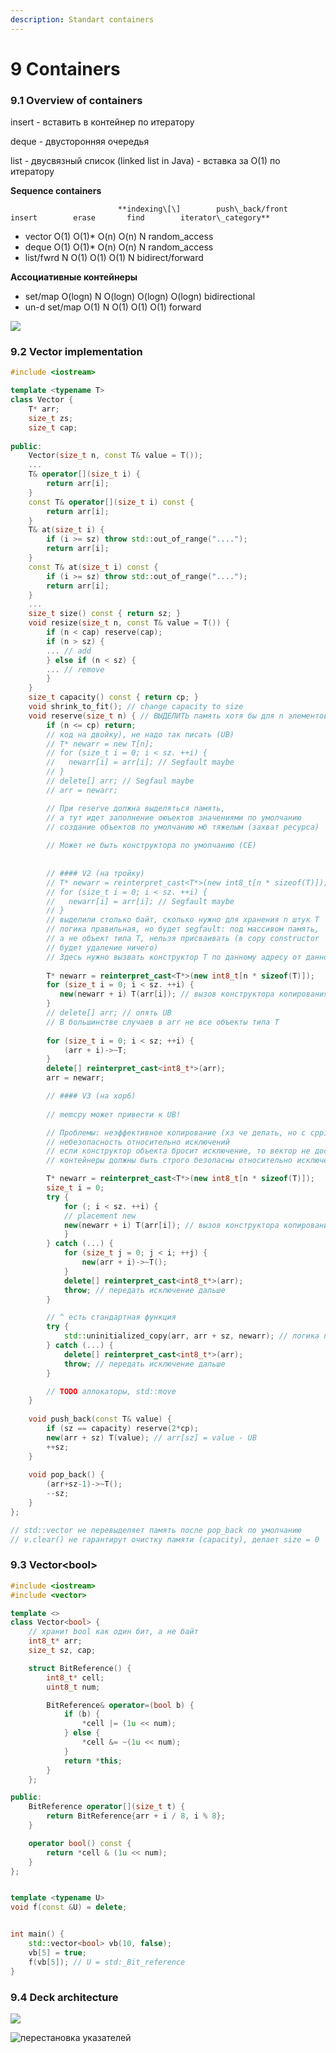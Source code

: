 ```yaml
---
description: Standart containers
---
```


# 9 Containers

### 9.1 Overview of containers

insert - вставить в контейнер по итератору

deque - двусторонняя очередья

list - двусвязный список \(linked list in Java\) - вставка за O\(1\) по итератору

**Sequence containers**

                            **indexing\[\]        push\_back/front      insert        erase       find        iterator\_category**

* vector            O\(1\)                       O\(1\)\*                   O\(n\)           O\(n\)        N            random\_access
* deque            O\(1\)                       O\(1\)\*                   O\(n\)           O\(n\)        N            random\_access
* list/fwrd          N                          O\(1\)                     O\(1\)           O\(1\)        N           bidirect/forward

**Ассоциативные контейнеры**

* set/map      O\(logn\)                      N                    O\(logn\)    O\(logn\)   O\(logn\)         bidirectional
* un-d set/map  O\(1\)                       N                      O\(1\)            O\(1\)       O\(1\)                forward

![](../.gitbook/assets/image%20%2813%29.png)

### 9.2 Vector implementation

```cpp
#include <iostream>

template <typename T>
class Vector {
    T* arr;
    size_t zs;
    size_t cap;
    
public:
    Vector(size_t n, const T& value = T());
    ...
    T& operator[](size_t i) {
        return arr[i];
    }
    const T& operator[](size_t i) const {
        return arr[i];
    }
    T& at(size_t i) {
        if (i >= sz) throw std::out_of_range("....");
        return arr[i];
    }
    const T& at(size_t i) const {
        if (i >= sz) throw std::out_of_range("....");
        return arr[i];
    }
    ...
    size_t size() const { return sz; }
    void resize(size_t n, const T& value = T()) {
        if (n < cap) reserve(cap);
        if (n > sz) {
        ... // add
        } else if (n < sz) {
        ... // remove
        }
    }
    size_t capacity() const { return cp; }
    void shrink_to_fit(); // change capacity to size
    void reserve(size_t n) { // ВЫДЕЛИТЬ память хотя бы для n элементов
        if (n <= cp) return;
        // код на двойку), не надо так писать (UB)
        // T* newarr = new T[n];
        // for (size_t i = 0; i < sz. ++i) {
        //   newarr[i] = arr[i]; // Segfault maybe
        // }
        // delete[] arr; // Segfaul maybe
        // arr = newarr;

        // При reserve должна выделяться память, 
        // а тут идет заполнение оюъектов значениями по умолчанию
        // создание объектов по умолчанию мб тяжелым (захват ресурса)
        
        // Может не быть конструктора по умолчанию (CE)
         
         
        // #### V2 (на тройку)
        // T* newarr = reinterpret_cast<T*>(new int8_t[n * sizeof(T)]);
        // for (size_t i = 0; i < sz. ++i) {
        //   newarr[i] = arr[i]; // Segfault maybe
        // }
        // выделили столько байт, сколько нужно для хранения n штук T
        // логика правильная, но будет segfault: под массивом память,
        // а не объект типа T, нельзя присваивать (в copy constructor
        // будет удаление ничего)
        // Здесь нужно вызвать конструктор T по данному адресу от данного объекта
    
        T* newarr = reinterpret_cast<T*>(new int8_t[n * sizeof(T)]);
        for (size_t i = 0; i < sz. ++i) {
           new(newarr + i) T(arr[i]); // вызов конструктора копирования по адресу, exception problem
        }
        // delete[] arr; // опять UB
        // В большинстве случаев в arr не все объекты типа T
        
        for (size_t i = 0; i < sz; ++i) {
            (arr + i)->~T;
        }
        delete[] reinterpret_cast<int8_t*>(arr);
        arr = newarr;

        // #### V3 (на хор6)
        
        // memcpy может привести к UB!

        // Проблемы: неэффективное копирование (хз че делать, но с cpp11 вроде можно по-умному - spoiler - std::move)
        // небезопасность относительно исключений
        // если конструктор объекта бросит исключение, то вектор не достроится (будет memory leak)
        // контейнеры должны быть строго безопасны относительно исключений (если беда, то контейнер делает ctrl-z):

        T* newarr = reinterpret_cast<T*>(new int8_t[n * sizeof(T)]);
        size_t i = 0;
        try {
            for (; i < sz. ++i) {
            // placement new
            new(newarr + i) T(arr[i]); // вызов конструктора копирования по адресу, exception problem
            }
        } catch (...) {
            for (size_t j = 0; j < i; ++j) {
                new(arr + i)->~T();
            }
            delete[] reinterpret_cast<int8_t*>(arr);
            throw; // передать исключение дальше
        }

        // ^ есть стандартная функция
        try {
            std::uninitialized_copy(arr, arr + sz, newarr); // логика проверки копирования, бросает исключения и удаляет то, что не получилось
        } catch (...) {
            delete[] reinterpret_cast<int8_t*>(arr);
            throw; // передать исключение дальше
        }

        // TODO аллокаторы, std::move
    }
    
    void push_back(const T& value) {
        if (sz == capacity) reserve(2*cp);
        new(arr + sz) T(value); // arr[sz] = value - UB
        ++sz;
    }
    
    void pop_back() {
        (arr+sz-1)->~T();
        --sz;
    }
};

// std::vector не перевыделяет память после pop_back по умолчанию
// v.clear() не гарантирут очистку памяти (capacity), делает size = 0
```

### 9.3 Vector&lt;bool&gt;

```cpp
#include <iostream>
#include <vector>

template <>
class Vector<bool> {
    // хранит bool как один бит, а не байт
    int8_t* arr;
    size_t sz, cap;

    struct BitReference() {
        int8_t* cell;
        uint8_t num;

        BitReference& operator=(bool b) {
            if (b) {
                *cell |= (1u << num);
            } else {
                *cell &= ~(1u << num);
            }
            return *this;
        }
    };

public:
    BitReference operator[](size_t t) {
        return BitReference{arr + i / 8, i % 8}; 
    }

    operator bool() const {
        return *cell & (1u << num);
    }
};


template <typename U>
void f(const &U) = delete;


int main() {
    std::vector<bool> vb(10, false);
    vb[5] = true;
    f(vb[5]); // U = std:_Bit_reference
}

```

### 9.4 Deck architecture

![](../.gitbook/assets/image%20%2814%29.png)

![&#x43F;&#x435;&#x440;&#x435;&#x441;&#x442;&#x430;&#x43D;&#x43E;&#x432;&#x43A;&#x430; &#x443;&#x43A;&#x430;&#x437;&#x430;&#x442;&#x435;&#x43B;&#x435;&#x439;](../.gitbook/assets/image%20%2812%29.png)

